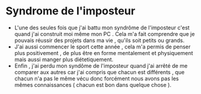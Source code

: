 # Syndrome de l'imposteur

- L'une des seules fois que j'ai battu mon syndrôme de l'imposteur c'est quand j'ai construit moi même mon PC . Cela m'a fait comprendre que je pouvais réussir des projets dans ma vie , qu'ils soit petits ou grands.
- J'ai aussi commencer le sport cette année , cela m'a permis de penser plus positivement , de plus être en forme mentalement et physiquement mais aussi manger plus diétetiquement.
- Enfin , j'ai perdu mon syndôme de l'imposteur quand j'ai arrêté de me comparer aux autres car j'ai compris que chacun est différents , que chacun n'a pas le même vécu donc forcément nous avons pas les mêmes connaissances ( chacun est bon dans quelque chose ).
